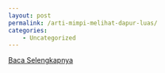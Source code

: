 ```yaml
---
layout: post
permalink: /arti-mimpi-melihat-dapur-luas/
categories:
    - Uncategorized
---
```


[Baca Selengkapnya](/08)